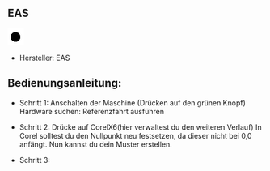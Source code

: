 
## EAS

![](Laser_Images/test.png)

* Hersteller: EAS


## Bedienungsanleitung:
* Schritt 1:
		Anschalten der Maschine (Drücken auf den grünen Knopf)
		Hardware suchen:
		Referenzfahrt ausführen

* Schritt 2:
		Drücke auf CorelX6(hier verwaltest du den weiteren Verlauf)
		In Corel solltest du den Nullpunkt neu festsetzen, da dieser nicht bei 0,0 anfängt.
		Nun kannst du dein Muster erstellen.

* Schritt 3:
		

